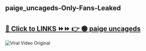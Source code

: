 
 ## paige_uncageds-Only-Fans-Leaked

# <h2><a href="https://clipsfans.com/paige_uncageds&ref=git">🔗 Click to LINKS ⏩⏩ 👉 🟢 paige uncageds </a></h2>

<a href="https://clipsfans.com/paige_uncageds&ref=git" rel="nofollow" data-target="animated-image.originalLink"><img src="https://i.ibb.co.com/xMMVF88/686577567.gif" alt="Viral Video Original" style="max-width: 100%; display: inline-block;" data-target="animated-image.originalImage"></a>
